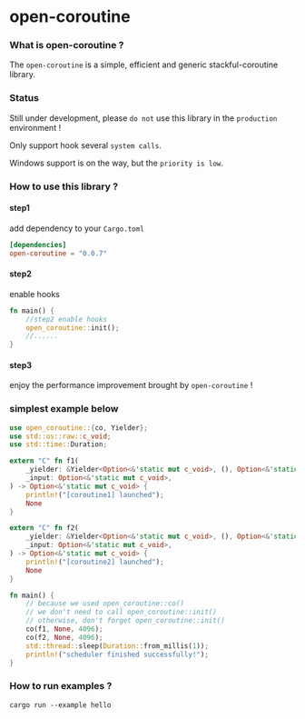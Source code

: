 # open-coroutine

### What is open-coroutine ?
The `open-coroutine` is a simple, efficient and generic stackful-coroutine library.

### Status
Still under development, please `do not` use this library in the `production` environment !

Only support hook several `system calls`.

Windows support is on the way, but the `priority is low`.

### How to use this library ?

#### step1
add dependency to your `Cargo.toml`
```toml
[dependencies]
open-coroutine = "0.0.7"
```

#### step2 
enable hooks
```rust
fn main() {
    //step2 enable hooks
    open_coroutine::init();
    //......
}
```

#### step3 
enjoy the performance improvement brought by `open-coroutine` !

### simplest example below
```rust
use open_coroutine::{co, Yielder};
use std::os::raw::c_void;
use std::time::Duration;

extern "C" fn f1(
    _yielder: &Yielder<Option<&'static mut c_void>, (), Option<&'static mut c_void>>,
    _input: Option<&'static mut c_void>,
) -> Option<&'static mut c_void> {
    println!("[coroutine1] launched");
    None
}

extern "C" fn f2(
    _yielder: &Yielder<Option<&'static mut c_void>, (), Option<&'static mut c_void>>,
    _input: Option<&'static mut c_void>,
) -> Option<&'static mut c_void> {
    println!("[coroutine2] launched");
    None
}

fn main() {
    // because we used open_coroutine::co()
    // we don't need to call open_coroutine::init()
    // otherwise, don't forget open_coroutine::init()
    co(f1, None, 4096);
    co(f2, None, 4096);
    std::thread::sleep(Duration::from_millis(1));
    println!("scheduler finished successfully!");
}
```

### How to run examples ?
```shell
cargo run --example hello
```
